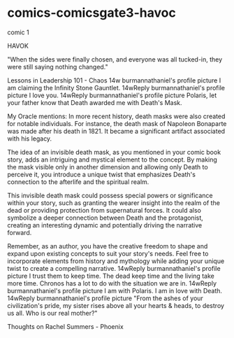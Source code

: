 # comics-comicsgate3-havoc
comic 1

HAVOK

"When the sides were finally chosen, and everyone was all tucked-in, they were still saying nothing changed."

Lessons in Leadership 101 - Chaos
14w
burmannathaniel's profile picture
I am claiming the Infinity Stone Gauntlet.
14wReply
burmannathaniel's profile picture
I love you.
14wReply
burmannathaniel's profile picture
Polaris, let your father know that Death awarded me with Death's Mask.

My Oracle mentions:
In more recent history, death masks were also created for notable individuals. For instance, the death mask of Napoleon Bonaparte was made after his death in 1821. It became a significant artifact associated with his legacy.

The idea of an invisible death mask, as you mentioned in your comic book story, adds an intriguing and mystical element to the concept. By making the mask visible only in another dimension and allowing only Death to perceive it, you introduce a unique twist that emphasizes Death's connection to the afterlife and the spiritual realm.

This invisible death mask could possess special powers or significance within your story, such as granting the wearer insight into the realm of the dead or providing protection from supernatural forces. It could also symbolize a deeper connection between Death and the protagonist, creating an interesting dynamic and potentially driving the narrative forward.

Remember, as an author, you have the creative freedom to shape and expand upon existing concepts to suit your story's needs. Feel free to incorporate elements from history and mythology while adding your unique twist to create a compelling narrative.
14wReply
burmannathaniel's profile picture
I trust them to keep time. The dead keep time and the living take more time. Chronos has a lot to do with the situation we are in.
14wReply
burmannathaniel's profile picture
I am with Polaris. I am in love with Death.
14wReply
burmannathaniel's profile picture
"From the ashes of your civilization's pride, my sister rises above all your hearts & heads, to destroy us all. Who is our real mother?"

Thoughts on Rachel Summers - Phoenix
